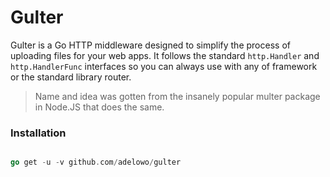 # Gulter

Gulter is a Go HTTP middleware designed to simplify the process of uploading files for your web apps. It follows the standard
`http.Handler` and `http.HandlerFunc` interfaces so you can always use with any of framework or the standard library router.

> Name and idea was gotten from the insanely popular multer package in Node.JS that does the same.

### Installation

```go

go get -u -v github.com/adelowo/gulter

```

